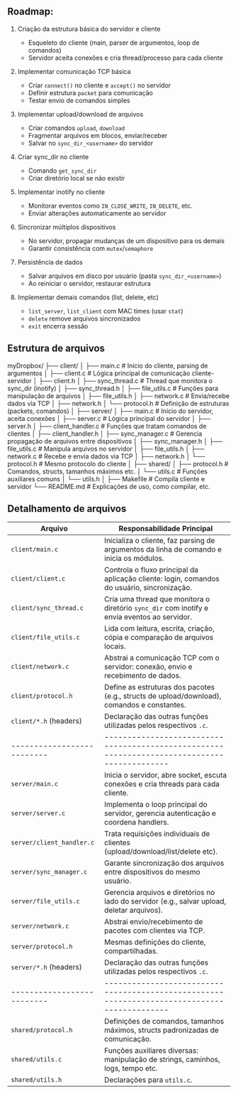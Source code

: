 
## Roadmap:

1. Criação da estrutura básica do servidor e cliente  
    - Esqueleto do cliente (main, parser de argumentos, loop de comandos)  
    - Servidor aceita conexões e cria thread/processo para cada cliente  

2. Implementar comunicação TCP básica  
    - Criar `connect()` no cliente e `accept()` no servidor  
    - Definir estrutura `packet` para comunicação  
    - Testar envio de comandos simples  

3. Implementar upload/download de arquivos  
    - Criar comandos `upload`, `download`  
    - Fragmentar arquivos em blocos, enviar/receber  
    - Salvar no `sync_dir_<username>` do servidor  

4. Criar sync_dir no cliente  
    - Comando `get_sync_dir`  
    - Criar diretório local se não existir  

5. Implementar inotify no cliente  
    - Monitorar eventos como `IN_CLOSE_WRITE`, `IN_DELETE`, etc.  
    - Enviar alterações automaticamente ao servidor  

6. Sincronizar múltiplos dispositivos  
    - No servidor, propagar mudanças de um dispositivo para os demais  
    - Garantir consistência com `mutex`/`semaphore`  

7. Persistência de dados  
    - Salvar arquivos em disco por usuário (pasta `sync_dir_<username>`)  
    - Ao reiniciar o servidor, restaurar estrutura  

8. Implementar demais comandos (list, delete, etc)  
    - `list_server`, `list_client` com MAC times (usar `stat`)  
    - `delete` remove arquivos sincronizados  
    - `exit` encerra sessão  

## Estrutura de arquivos

myDropbox/
├── client/
│   ├── main.c                     # Início do cliente, parsing de argumentos
│   ├── client.c                   # Lógica principal de comunicação cliente-servidor
│   ├── client.h
│   ├── sync_thread.c              # Thread que monitora o sync_dir (inotify)
│   ├── sync_thread.h
│   ├── file_utils.c               # Funções para manipulação de arquivos
│   ├── file_utils.h
│   ├── network.c                  # Envia/recebe dados via TCP
│   ├── network.h
│   └── protocol.h                 # Definição de estruturas (packets, comandos)
│
├── server/
│   ├── main.c                     # Início do servidor, aceita conexões
│   ├── server.c                   # Lógica principal do servidor
│   ├── server.h
│   ├── client_handler.c           # Funções que tratam comandos de clientes
│   ├── client_handler.h
│   ├── sync_manager.c             # Gerencia propagação de arquivos entre dispositivos
│   ├── sync_manager.h
│   ├── file_utils.c               # Manipula arquivos no servidor
│   ├── file_utils.h
│   ├── network.c                  # Recebe e envia dados via TCP
│   ├── network.h
│   └── protocol.h                 # Mesmo protocolo do cliente
│
├── shared/
│   ├── protocol.h                 # Comandos, structs, tamanhos máximos etc.
│   └── utils.c                    # Funções auxiliares comuns
│   └── utils.h
│
├── Makefile                      # Compila cliente e servidor
└── README.md                     # Explicações de uso, como compilar, etc.

## Detalhamento de arquivos 
| Arquivo                  | Responsabilidade Principal                                                                 |
|--------------------------|--------------------------------------------------------------------------------------------|
| `client/main.c`          | Inicializa o cliente, faz parsing de argumentos da linha de comando e inicia os módulos.   |
| `client/client.c`        | Controla o fluxo principal da aplicação cliente: login, comandos do usuário, sincronização. |
| `client/sync_thread.c`   | Cria uma thread que monitora o diretório `sync_dir` com inotify e envia eventos ao servidor.|
| `client/file_utils.c`    | Lida com leitura, escrita, criação, cópia e comparação de arquivos locais.                 |
| `client/network.c`       | Abstrai a comunicação TCP com o servidor: conexão, envio e recebimento de dados.           |
| `client/protocol.h`      | Define as estruturas dos pacotes (e.g., structs de upload/download), comandos e constantes.|
| `client/*.h` (headers)   | Declaração das outras funções utilizadas pelos respectivos `.c`.                           |
|--------------------------|--------------------------------------------------------------------------------------------|
| `server/main.c`          | Inicia o servidor, abre socket, escuta conexões e cria threads para cada cliente.          |
| `server/server.c`        | Implementa o loop principal do servidor, gerencia autenticação e coordena handlers.        |
| `server/client_handler.c`| Trata requisições individuais de clientes (upload/download/list/delete etc).               |
| `server/sync_manager.c`  | Garante sincronização dos arquivos entre dispositivos do mesmo usuário.                    |
| `server/file_utils.c`    | Gerencia arquivos e diretórios no lado do servidor (e.g., salvar upload, deletar arquivos).|
| `server/network.c`       | Abstrai envio/recebimento de pacotes com clientes via TCP.                                 |
| `server/protocol.h`      | Mesmas definições do cliente, compartilhadas.                                              |
| `server/*.h` (headers)   | Declaração das outras funções utilizadas pelos respectivos `.c`.                           |
|--------------------------|--------------------------------------------------------------------------------------------|
| `shared/protocol.h`             | Definições de comandos, tamanhos máximos, structs padronizadas de comunicação.      |
| `shared/utils.c`                | Funções auxiliares diversas: manipulação de strings, caminhos, logs, tempo etc.     |
| `shared/utils.h`                | Declarações para `utils.c`.                                                         |
